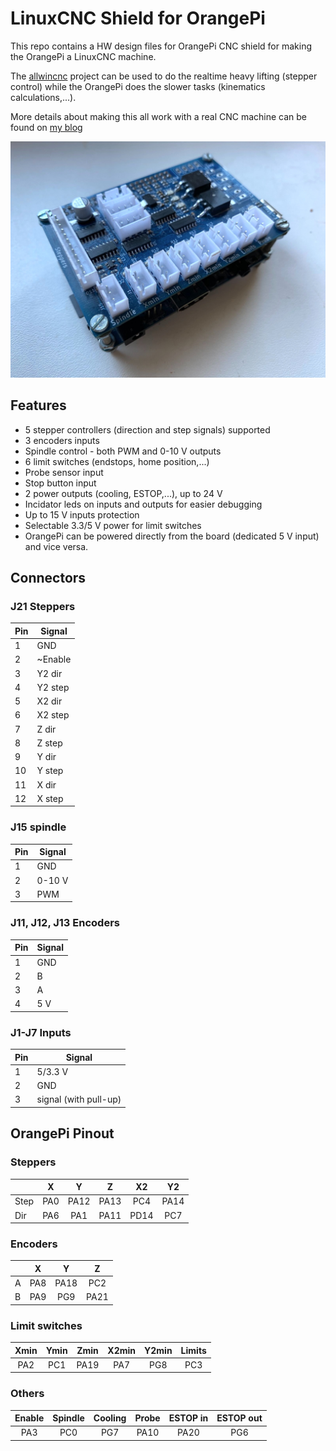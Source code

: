 # LinuxCNC Shield for OrangePi

This repo contains a HW design files for OrangePi CNC shield for making the
OrangePi a LinuxCNC machine.

The [allwincnc](https://allwincnc.github.io/) project can be used to do the
realtime heavy lifting (stepper control) while the OrangePi does the slower
tasks (kinematics calculations,...).

More details about making this all work with a real CNC machine can be found
on [my blog](https://deadbadger.cz/projects/linuxcnc-on-orangepi)

![shield](shield.jpg)

## Features
* 5 stepper controllers (direction and step signals) supported
* 3 encoders inputs
* Spindle control - both PWM and 0-10 V outputs
* 6 limit switches (endstops, home position,...)
* Probe sensor input
* Stop button input
* 2 power outputs (cooling, ESTOP,...), up to 24 V
* Incidator leds on inputs and outputs for easier debugging
* Up to 15 V inputs protection
* Selectable 3.3/5 V power for limit switches
* OrangePi can be powered directly from the board (dedicated 5 V input) and vice versa.

## Connectors
### J21 Steppers
| Pin | Signal |
|-----|--------|
| 1 | GND |
| 2 | ~Enable |
| 3 | Y2 dir |
| 4 | Y2 step |
| 5 | X2 dir |
| 6 | X2 step |
| 7 | Z dir |
| 8 | Z step |
| 9 | Y dir |
| 10 | Y step |
| 11 | X dir |
| 12 | X step |

### J15 spindle
| Pin | Signal |
|-----|--------|
| 1 | GND |
| 2 | 0-10 V |
| 3 | PWM |

### J11, J12, J13 Encoders
| Pin | Signal |
|-----|--------|
| 1 | GND |
| 2 | B |
| 3 | A |
| 4 | 5 V |

### J1-J7 Inputs
| Pin | Signal |
|-----|--------|
| 1 | 5/3.3 V |
| 2 | GND |
| 3 | signal (with pull-up) |


## OrangePi Pinout

### Steppers
|      | X    | Y    | Z    | X2   | Y2   |
| :--  | :--: | :--: | :--: | :--: | :--: |
| Step | PA0  | PA12 | PA13 | PC4  | PA14 |
| Dir  | PA6  | PA1  | PA11 | PD14 | PC7  |

### Encoders
|      | X    | Y    | Z    |
| :--  | :--: | :--: | :--: |
| A    | PA8  | PA18 | PC2  |
| B    | PA9  | PG9  | PA21 |

### Limit switches
| Xmin | Ymin | Zmin | X2min| Y2min| Limits |
| :--: | :--: | :--: | :--: | :--: | :--:   |
| PA2  | PC1  | PA19 | PA7  | PG8  | PC3    |

### Others
| Enable | Spindle | Cooling | Probe | ESTOP in | ESTOP out |
| :--: | :--: | :--: | :--: | :--: | :--:   |
| PA3  | PC0  | PG7 | PA10  | PA20  | PG6   |

